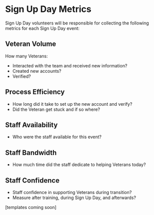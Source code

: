 # Sign Up Day Metrics

Sign Up Day volunteers will be responsible for collecting the following metrics for each Sign Up Day event:

## Veteran Volume

How many Veterans: 
- Interacted with the team and received new information?
- Created new accounts?
- Verified?


## Process Efficiency
- How long did it take to set up the new account and verify?
- Did the Veteran get stuck and if so where?

## Staff Availability

- Who were the staff available for this event?

## Staff Bandwidth

- How much time did the staff dedicate to helping Veterans today?

## Staff Confidence

- Staff confidence in supporting Veterans during transition?
- Measure after training, during Sign Up Day, and afterwards? 

[templates coming soon]
